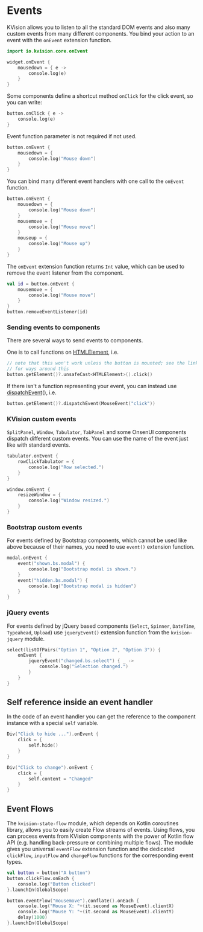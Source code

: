 # Events

KVision allows you to listen to all the standard DOM events and also many custom events from many different components. You bind your action to an event with the `onEvent` extension function.

```kotlin
import io.kvision.core.onEvent

widget.onEvent {
    mousedown = { e ->
        console.log(e)
    }
}
```

Some components define a shortcut method `onClick` for the click event, so you can write:

```kotlin
button.onClick { e ->
    console.log(e)
}
```

Event function parameter is not required if not used.

```kotlin
button.onEvent {
    mousedown = {
        console.log("Mouse down")
    }
}
```

You can bind many different event handlers with one call to the `onEvent` function.

```kotlin
button.onEvent {
    mousedown = {
        console.log("Mouse down")
    }
    mousemove = {
        console.log("Mouse move")
    }
    mouseup = {
        console.log("Mouse up")
    }
}
```

The `onEvent` extension function returns `Int` value, which can be used to remove the event listener from the component.

```kotlin
val id = button.onEvent {
    mousemove = {
        console.log("Mouse move")
    }
}
button.removeEventListener(id)
```

### Sending events to components

There are several ways to send events to components.

One is to call functions on [HTMLElement](w3c-snabdom-and-kvision-elements.md), i.e.

```kotlin
// note that this won't work unless the button is mounted; see the link above
// for ways around this
button.getElement()?.unsafeCast<HTMLElement>().click()
```

If there isn't a function representing your event, you can instead use [dispatchEvent](https://kotlinlang.org/api/latest/jvm/stdlib/org.w3c.dom.events/-event-target/dispatch-event.html)\(\), i.e.

```kotlin
button.getElement()?.dispatchEvent(MouseEvent("click"))
```

### KVision custom events

`SplitPanel`, `Window`, `Tabulator`, `TabPanel` and some OnsenUI components dispatch different custom events. You can use the name of the event just like with standard events. 

```kotlin
tabulator.onEvent {
    rowClickTabulator = {
        console.log("Row selected.")
    }
}

window.onEvent {
    resizeWindow = {
        console.log("Window resized.")
    }
}
```

###  Bootstrap custom events

For events defined by Bootstrap components, which cannot be used like above because of their names, you need to use `event()` extension function.

```kotlin
modal.onEvent {
    event("shown.bs.modal") {
        console.log("Bootstrap modal is shown.")
    }
    event("hidden.bs.modal") {
        console.log("Bootstrap modal is hidden")
    }
}
```

### jQuery events

For events defined by jQuery based components \(`Select`, `Spinner`, `DateTime`, `Typeahead`, `Upload`\) use `jqueryEvent()` extension function from the `kvision-jquery` module.

```kotlin
select(listOfPairs("Option 1", "Option 2", "Option 3")) {
    onEvent {
        jqueryEvent("changed.bs.select") { _ ->
            console.log("Selection changed.")
        }
    }
}
```

## Self reference inside an event handler

In the code of an event handler you can get the reference to the component instance with a special `self` variable.

```kotlin
Div("Click to hide ...").onEvent {
    click = {
        self.hide()
    }
}

Div("Click to change").onEvent {
    click = {
        self.content = "Changed"
    }
}
```

## Event Flows

The `kvision-state-flow` module, which depends on Kotlin coroutines library, allows you to easily create Flow streams of events. Using flows, you can process events from KVision components with the power of Kotlin flow API \(e.g. handling back-pressure or combining multiple flows\). The module gives you universal `eventFlow` extension function and the dedicated `clickFlow`, `inputFlow` and `changeFlow` functions for the corresponding event types.

```kotlin
val button = button("A button")
button.clickFlow.onEach {
    console.log("Button clicked")
}.launchIn(GlobalScope)

button.eventFlow("mousemove").conflate().onEach {
    console.log("Mouse X: "+(it.second as MouseEvent).clientX)
    console.log("Mouse Y: "+(it.second as MouseEvent).clientY)
    delay(1000)
}.launchIn(GlobalScope)
```

